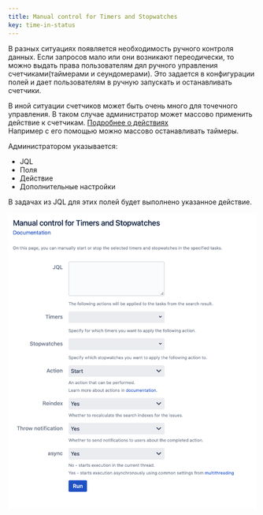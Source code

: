 ```yaml
---
title: Manual control for Timers and Stopwatches
key: time-in-status
---
```


В разных ситуациях появляется необходимость ручного контроля данных. Если запросов мало или они возникают переодически, то можно выдать права пользователям дял ручного управления счетчиками(таймерами и сеундомерами). Это задается в конфигурации полей и дает пользователям в ручную запускать и останавливать счетчики.


В иной ситуации счетчиков может быть очень много для точечного управления. В таком случае администратор может массово применить действие к счетчикам. [Подробнее о действиях](/docs/time-in-status/timers-and-stopwatches-general-information/)
<br>Например с его помощью можно массово останавливать таймеры.

Администратором указывается:
* JQL
* Поля
* Действие
* Дополнительные настройки

В задачах из JQL для этих полей будет выполнено указанное действие.

<p style="text-align: center;"><a href="/uploads/time-in-status/manual-action-by-jql/1.png"><img src="/uploads/time-in-status/manual-action-by-jql/1.png" style="width:600px"/></a></p>


